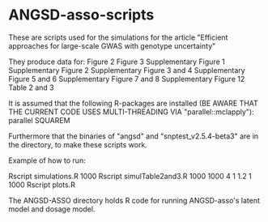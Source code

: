 # ANGSD-asso-scripts

These are scripts used for the simulations for the article "Efficient approaches for large-scale GWAS with genotype uncertainty"

They produce data for:
Figure 2
Figure 3
Supplementary Figure 1
Supplementary Figure 2
Supplementary Figure 3 and 4
Supplementary Figure 5 and 6
Supplementary Figure 7 and 8
Supplementary Figure 12
Table 2 and 3


It is assumed that the following R-packages are installed (BE AWARE THAT THE CURRENT CODE USES MULTI-THREADING VIA "parallel::mclapply"):
parallel
SQUAREM

Furthermore that the binaries of "angsd" and "snptest_v2.5.4-beta3" are in the directory, to make these scripts work.

Example of how to run:

Rscript simulations.R 1000
Rscript simulTable2and3.R 1000 1000 4 1 1.2 1 1000
Rscript plots.R

The ANGSD-ASSO directory holds R code for running ANGSD-asso's latent model and dosage model.
